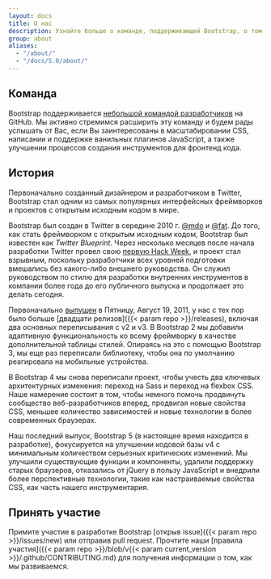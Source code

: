 ```yaml
---
layout: docs
title: О нас
description: Узнайте больше о команде, поддерживающей Bootstrap, о том, как и почему проект начался, и как принять участие.
group: about
aliases:
  - "/about/"
  - "/docs/5.0/about/"
---
```


## Команда

Bootstrap поддерживается [небольшой командой разработчиков](https://github.com/orgs/twbs/people) на GitHub. Мы активно стремимся расширить эту команду и будем рады услышать от Вас, если Вы заинтересованы в масштабировании CSS, написании и поддержке ванильных плагинов JavaScript, а также улучшении процессов создания инструментов для фронтенд кода.

## История

Первоначально созданный дизайнером и разработчиком в Twitter, Bootstrap стал одним из самых популярных интерфейсных фреймворков и проектов с открытым исходным кодом в мире.

Bootstrap был создан в Twitter в середине 2010 г. [@mdo](https://twitter.com/mdo) и [@fat](https://twitter.com/fat). До того, как стать фреймворком с открытым исходным кодом, Bootstrap был известен как _Twitter Blueprint_. Через несколько месяцев после начала разработки Twitter провел свою [первую Hack Week](https://blog.twitter.com/engineering/en_us/a/2010/hack-week.html), и проект стал взрывным, поскольку разработчики всех уровней подготовки вмешались без какого-либо внешнего руководства. Он служил руководством по стилю для разработки внутренних инструментов в компании более года до его публичного выпуска и продолжает это делать сегодня.

Первоначально [выпущен](https://blog.twitter.com/developer/en_us/a/2011/bootstrap-twitter.html) в <time datetime="2011-08-19 11:25">Пятницу, Август 19, 2011</time>, у нас с тех пор было больше [двадцати релизов]({{< param repo >}}/releases), включая два основных переписывания с v2 и v3. В Bootstrap 2 мы добавили адаптивную функциональность ко всему фреймворку в качестве дополнительной таблицы стилей. Опираясь на это с помощью Bootstrap 3, мы еще раз переписали библиотеку, чтобы она по умолчанию реагировала на мобильные устройства.

В Bootstrap 4 мы снова переписали проект, чтобы учесть два ключевых архитектурных изменения: переход на Sass и переход на flexbox CSS. Наше намерение состоит в том, чтобы немного помочь продвинуть сообщество веб-разработчиков вперед, продвигая новые свойства CSS, меньшее количество зависимостей и новые технологии в более современных браузерах.

Наш последний выпуск, Bootstrap 5 (в настоящее время находится в разработке), фокусируется на улучшении кодовой базы v4 с минимальным количеством серьезных критических изменений. Мы улучшили существующие функции и компоненты, удалили поддержку старых браузеров, отказались от jQuery в пользу JavaScript и внедрили более перспективные технологии, такие как настраиваемые свойства CSS, как часть нашего инструментария.

## Принять участие

Примите участие в разработке Bootstrap [открыв issue]({{< param repo >}}/issues/new) или отправив pull request. Прочтите наши [правила участия]({{< param repo >}}/blob/v{{< param current_version >}}/.github/CONTRIBUTING.md) для получения информации о том, как мы развиваемся.
